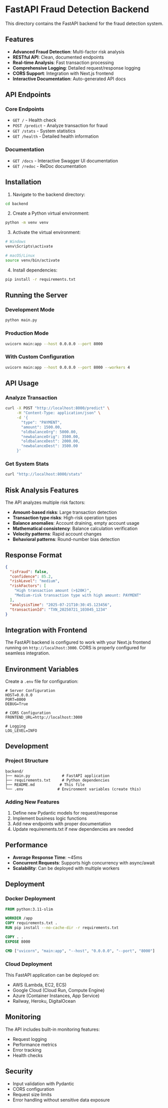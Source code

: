 # FastAPI Fraud Detection Backend

This directory contains the FastAPI backend for the fraud detection system.

## Features

- **Advanced Fraud Detection**: Multi-factor risk analysis
- **RESTful API**: Clean, documented endpoints
- **Real-time Analysis**: Fast transaction processing
- **Comprehensive Logging**: Detailed request/response logging
- **CORS Support**: Integration with Next.js frontend
- **Interactive Documentation**: Auto-generated API docs

## API Endpoints

### Core Endpoints

- `GET /` - Health check
- `POST /predict` - Analyze transaction for fraud
- `GET /stats` - System statistics
- `GET /health` - Detailed health information

### Documentation

- `GET /docs` - Interactive Swagger UI documentation
- `GET /redoc` - ReDoc documentation

## Installation

1. Navigate to the backend directory:
```bash
cd backend
```

2. Create a Python virtual environment:
```bash
python -m venv venv
```

3. Activate the virtual environment:
```bash
# Windows
venv\Scripts\activate

# macOS/Linux
source venv/bin/activate
```

4. Install dependencies:
```bash
pip install -r requirements.txt
```

## Running the Server

### Development Mode
```bash
python main.py
```

### Production Mode
```bash
uvicorn main:app --host 0.0.0.0 --port 8000
```

### With Custom Configuration
```bash
uvicorn main:app --host 0.0.0.0 --port 8000 --workers 4
```

## API Usage

### Analyze Transaction
```bash
curl -X POST "http://localhost:8000/predict" \
     -H "Content-Type: application/json" \
     -d '{
       "type": "PAYMENT",
       "amount": 1500.00,
       "oldbalanceOrg": 5000.00,
       "newbalanceOrig": 3500.00,
       "oldbalanceDest": 2000.00,
       "newbalanceDest": 3500.00
     }'
```

### Get System Stats
```bash
curl "http://localhost:8000/stats"
```

## Risk Analysis Features

The API analyzes multiple risk factors:

- **Amount-based risks**: Large transaction detection
- **Transaction type risks**: High-risk operation types
- **Balance anomalies**: Account draining, empty account usage
- **Mathematical consistency**: Balance calculation verification
- **Velocity patterns**: Rapid account changes
- **Behavioral patterns**: Round-number bias detection

## Response Format

```json
{
  "isFraud": false,
  "confidence": 85.2,
  "riskLevel": "medium",
  "riskFactors": [
    "High transaction amount (>$20K)",
    "Medium-risk transaction type with high amount: PAYMENT"
  ],
  "analysisTime": "2025-07-21T10:30:45.123456",
  "transactionId": "TXN_20250721_103045_1234"
}
```

## Integration with Frontend

The FastAPI backend is configured to work with your Next.js frontend running on `http://localhost:3000`. CORS is properly configured for seamless integration.

## Environment Variables

Create a `.env` file for configuration:

```env
# Server Configuration
HOST=0.0.0.0
PORT=8000
DEBUG=True

# CORS Configuration
FRONTEND_URL=http://localhost:3000

# Logging
LOG_LEVEL=INFO
```

## Development

### Project Structure
```
backend/
├── main.py              # FastAPI application
├── requirements.txt     # Python dependencies
├── README.md           # This file
└── .env               # Environment variables (create this)
```

### Adding New Features

1. Define new Pydantic models for request/response
2. Implement business logic functions
3. Add new endpoints with proper documentation
4. Update requirements.txt if new dependencies are needed

## Performance

- **Average Response Time**: ~45ms
- **Concurrent Requests**: Supports high concurrency with async/await
- **Scalability**: Can be deployed with multiple workers

## Deployment

### Docker Deployment
```dockerfile
FROM python:3.11-slim

WORKDIR /app
COPY requirements.txt .
RUN pip install --no-cache-dir -r requirements.txt

COPY . .
EXPOSE 8000

CMD ["uvicorn", "main:app", "--host", "0.0.0.0", "--port", "8000"]
```

### Cloud Deployment
This FastAPI application can be deployed on:
- AWS (Lambda, EC2, ECS)
- Google Cloud (Cloud Run, Compute Engine)
- Azure (Container Instances, App Service)
- Railway, Heroku, DigitalOcean

## Monitoring

The API includes built-in monitoring features:
- Request logging
- Performance metrics
- Error tracking
- Health checks

## Security

- Input validation with Pydantic
- CORS configuration
- Request size limits
- Error handling without sensitive data exposure
